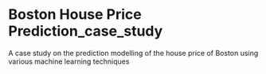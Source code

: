 # Boston House Price Prediction_case_study
 A case study on the prediction modelling of the house price of Boston using various machine learning techniques
